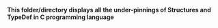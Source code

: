**This folder/directory displays all the under-pinnings of Structures and TypeDef in C programming language**
